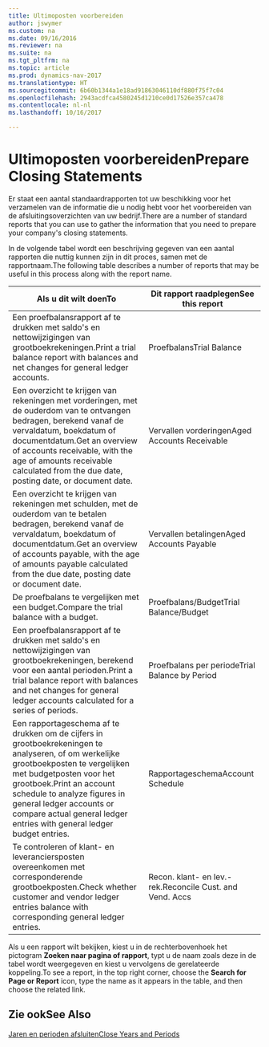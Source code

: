 ```yaml
---
title: Ultimoposten voorbereiden
author: jswymer
ms.custom: na
ms.date: 09/16/2016
ms.reviewer: na
ms.suite: na
ms.tgt_pltfrm: na
ms.topic: article
ms.prod: dynamics-nav-2017
ms.translationtype: HT
ms.sourcegitcommit: 6b60b1344a1e18ad91863046110df880f75f7c04
ms.openlocfilehash: 2943acdfca4580245d1210ce0d17526e357ca478
ms.contentlocale: nl-nl
ms.lasthandoff: 10/16/2017

---
```

# <a name="prepare-closing-statements"></a><span data-ttu-id="225bc-102">Ultimoposten voorbereiden</span><span class="sxs-lookup"><span data-stu-id="225bc-102">Prepare Closing Statements</span></span>
<span data-ttu-id="225bc-103">Er staat een aantal standaardrapporten tot uw beschikking voor het verzamelen van de informatie die u nodig hebt voor het voorbereiden van de afsluitingsoverzichten van uw bedrijf.</span><span class="sxs-lookup"><span data-stu-id="225bc-103">There are a number of standard reports that you can use to gather the information that you need to prepare your company's closing statements.</span></span>

<span data-ttu-id="225bc-104">In de volgende tabel wordt een beschrijving gegeven van een aantal rapporten die nuttig kunnen zijn in dit proces, samen met de rapportnaam.</span><span class="sxs-lookup"><span data-stu-id="225bc-104">The following table describes a number of reports that may be useful in this process along with the report name.</span></span>


|<span data-ttu-id="225bc-105">Als u dit wilt doen</span><span class="sxs-lookup"><span data-stu-id="225bc-105">To</span></span>     |<span data-ttu-id="225bc-106">Dit rapport raadplegen</span><span class="sxs-lookup"><span data-stu-id="225bc-106">See this report</span></span>       |
|-------|----------------------|
|<span data-ttu-id="225bc-107">Een proefbalansrapport af te drukken met saldo's en nettowijzigingen van grootboekrekeningen.</span><span class="sxs-lookup"><span data-stu-id="225bc-107">Print a trial balance report with balances and net changes for general ledger accounts.</span></span>|<span data-ttu-id="225bc-108">Proefbalans</span><span class="sxs-lookup"><span data-stu-id="225bc-108">Trial Balance</span></span>|
|<span data-ttu-id="225bc-109">Een overzicht te krijgen van rekeningen met vorderingen, met de ouderdom van te ontvangen bedragen, berekend vanaf de vervaldatum, boekdatum of documentdatum.</span><span class="sxs-lookup"><span data-stu-id="225bc-109">Get an overview of accounts receivable, with the age of amounts receivable calculated from the due date, posting date, or document date.</span></span>|<span data-ttu-id="225bc-110">Vervallen vorderingen</span><span class="sxs-lookup"><span data-stu-id="225bc-110">Aged Accounts Receivable</span></span>|
|<span data-ttu-id="225bc-111">Een overzicht te krijgen van rekeningen met schulden, met de ouderdom van te betalen bedragen, berekend vanaf de vervaldatum, boekdatum of documentdatum.</span><span class="sxs-lookup"><span data-stu-id="225bc-111">Get an overview of accounts payable, with the age of amounts payable calculated from the due date, posting date or document date.</span></span>|<span data-ttu-id="225bc-112">Vervallen betalingen</span><span class="sxs-lookup"><span data-stu-id="225bc-112">Aged Accounts Payable</span></span>|
|<span data-ttu-id="225bc-113">De proefbalans te vergelijken met een budget.</span><span class="sxs-lookup"><span data-stu-id="225bc-113">Compare the trial balance with a budget.</span></span>|<span data-ttu-id="225bc-114">Proefbalans/Budget</span><span class="sxs-lookup"><span data-stu-id="225bc-114">Trial Balance/Budget</span></span>|
|<span data-ttu-id="225bc-115">Een proefbalansrapport af te drukken met saldo's en nettowijzigingen van grootboekrekeningen, berekend voor een aantal perioden.</span><span class="sxs-lookup"><span data-stu-id="225bc-115">Print a trial balance report with balances and net changes for general ledger accounts calculated for a series of periods.</span></span>|<span data-ttu-id="225bc-116">Proefbalans per periode</span><span class="sxs-lookup"><span data-stu-id="225bc-116">Trial Balance by Period</span></span>|
|<span data-ttu-id="225bc-117">Een rapportageschema af te drukken om de cijfers in grootboekrekeningen te analyseren, of om werkelijke grootboekposten te vergelijken met budgetposten voor het grootboek.</span><span class="sxs-lookup"><span data-stu-id="225bc-117">Print an account schedule to analyze figures in general ledger accounts or compare actual general ledger entries with general ledger budget entries.</span></span>|<span data-ttu-id="225bc-118">Rapportageschema</span><span class="sxs-lookup"><span data-stu-id="225bc-118">Account Schedule</span></span>|
|<span data-ttu-id="225bc-119">Te controleren of klant- en leveranciersposten overeenkomen met corresponderende grootboekposten.</span><span class="sxs-lookup"><span data-stu-id="225bc-119">Check whether customer and vendor ledger entries balance with corresponding general ledger entries.</span></span>|<span data-ttu-id="225bc-120">Recon. klant- en lev.-rek.</span><span class="sxs-lookup"><span data-stu-id="225bc-120">Reconcile Cust. and Vend. Accs</span></span>|
<span data-ttu-id="225bc-121">Als u een rapport wilt bekijken, kiest u in de rechterbovenhoek het pictogram **Zoeken naar pagina of rapport**, typt u de naam zoals deze in de tabel wordt weergegeven en kiest u vervolgens de gerelateerde koppeling.</span><span class="sxs-lookup"><span data-stu-id="225bc-121">To see a report, in the top right corner, choose the **Search for Page or Report** icon, type the name as it appears in the table, and then choose the related link.</span></span>
## <a name="see-also"></a><span data-ttu-id="225bc-122">Zie ook</span><span class="sxs-lookup"><span data-stu-id="225bc-122">See Also</span></span>
[<span data-ttu-id="225bc-123">Jaren en perioden afsluiten</span><span class="sxs-lookup"><span data-stu-id="225bc-123">Close Years and Periods</span></span>](year-close-years-periods.md)

